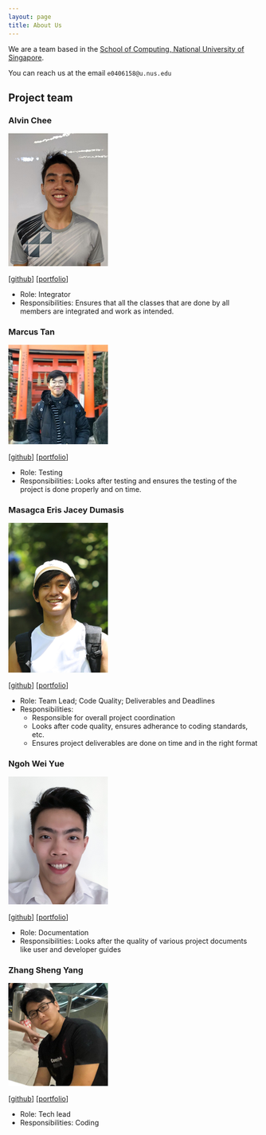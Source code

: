 ```yaml
---
layout: page
title: About Us
---
```


We are a team based in the [School of Computing, National University of Singapore](http://www.comp.nus.edu.sg).

You can reach us at the email `e0406158@u.nus.edu`

## Project team

### Alvin Chee

<img src="images/codingcookierookie.png" width="200px">

[[github](https://github.com/CodingCookieRookie)]
[[portfolio](team/johndoe.md)]

* Role: Integrator
* Responsibilities: Ensures that all the classes that are done by all members are integrated and work as intended.

### Marcus Tan

<img src="images/marcustw.png" width="200px">

[[github](http://github.com/marcustw)]
[[portfolio](team/marcustan.md)]

* Role: Testing
* Responsibilities: Looks after testing and ensures the testing of the project is done properly and on time.

### Masagca Eris Jacey Dumasis

<img src="images/erisjacey.png" width="200px">

[[github](http://github.com/erisjacey)]
[[portfolio](team/johndoe.md)]

* Role: Team Lead; Code Quality; Deliverables and Deadlines
* Responsibilities:
   * Responsible for overall project coordination
   * Looks after code quality, ensures adherance to coding standards, etc.
   * Ensures project deliverables are done on time and in the right format

### Ngoh Wei Yue

<img src="images/nweiyue.png" width="200px">

[[github](http://github.com/nweiyue)]
[[portfolio](team/johndoe.md)]

* Role: Documentation
* Responsibilities: Looks after the quality of various project documents like user and developer guides

### Zhang Sheng Yang

<img src="images/yuunokun.png" width="200px">

[[github](http://github.com/YuunoKun)]
[[portfolio](team/johndoe.md)]

* Role: Tech lead
* Responsibilities: Coding
